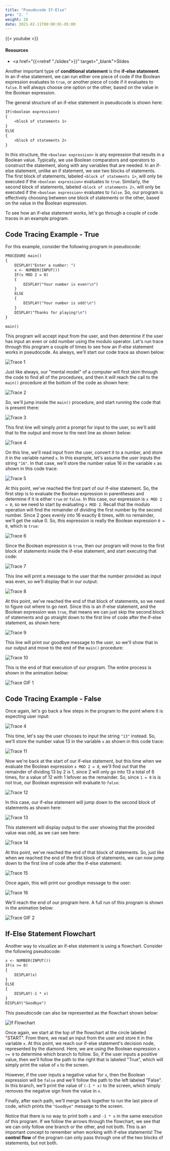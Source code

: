 ```yaml
---
title: "Pseudocode If-Else"
pre: "2. "
weight: 20
date: 2021-02-11T00:00:01-05:00
---
```


{{< youtube >}}

#### Resources

* <a href="{{<relref "./slides">}}" target="_blank">Slides</a>

Another important type of **conditional statement** is the **if-else statement**. In an if-else statement, we can run either one piece of code if the Boolean expression evaluates to `true`, or another piece of code if it evaluates to `false`. It will always choose one option or the other, based on the value in the Boolean expression.

The general structure of an if-else statement in pseudocode is shown here:

```tex
IF(<boolean expression>)
{
    <block of statements 1>
}
ELSE
{
    <block of statements 2>
}
```

In this structure, the `<boolean expression>` is any expression that results in a Boolean value. Typically, we use Boolean comparators and operators to construct the statement, along with any variables that are needed. In an if-else statement, unlike an if statement, we see two blocks of statements. The first block of statements, labeled `<block of statements 1>`, will only be executed if the `<boolean expression>` evaluates to `true`. Similarly, the second block of statements, labeled `<block of statements 2>`, will only be executed if the `<boolean expression>` evaluates to `false`. So, our program is effectively choosing between one block of statements or the other, based on the value in the Boolean expression.

To see how an if-else statement works, let's go through a couple of code traces in an example program.

## Code Tracing Example - True

For this example, consider the following program in pseudocode:

```tex
PROCEDURE main()
{
    DISPLAY("Enter a number: ")
    x <- NUMBER(INPUT())
    IF(x MOD 2 = 0)
    {
        DISPLAY("Your number is even!\n")
    }
    ELSE
    {
        DISPLAY("Your number is odd!\n")
    }
    DISPLAY("Thanks for playing!\n")
}

main()
```

This program will accept input from the user, and then determine if the user has input an even or odd number using the modulo operator. Let's run trace through this program a couple of times to see how an if-else statement works in pseudocode. As always, we'll start our code trace as shown below:

![Trace 1](/cc110/images/lab7/trace9_1.png)

Just like always, our "mental model" of a computer will first skim through the code to find all of the procedures, and then it will reach the call to the `main()` procedure at the bottom of the code as shown here:

![Trace 2](/cc110/images/lab7/trace9_2.png)

So, we'll jump inside the `main()` procedure, and start running the code that is present there:

![Trace 3](/cc110/images/lab7/trace9_3.png)

This first line will simply print a prompt for input to the user, so we'll add that to the output and move to the next line as shown below:

![Trace 4](/cc110/images/lab7/trace9_4.png)

On this line, we'll read input from the user, convert it to a number, and store it in the variable named `x`. In this example, let's assume the user inputs the string `"16"`. In that case, we'll store the number value $16$ in the variable `x` as shown in this code trace:

![Trace 5](/cc110/images/lab7/trace9_5.png)

At this point, we've reached the first part of our if-else statement. So, the first step is to evaluate the Boolean expression in parentheses and determine if it is either `true` or `false`. In this case, our expression is `x MOD 2 = 0`, so we need to start by evaluating `x MOD 2`. Recall that the modulo operation will find the remainder of dividing the first number by the second number. Since $2$ goes evenly into $16$ exactly $8$ times, with no remainder, we'll get the value $0$. So, this expression is really the Boolean expression `0 = 0`, which is `true`:

![Trace 6](/cc110/images/lab7/trace9_6.png)

Since the Boolean expression is `true`, then our program will move to the first block of statements inside the if-else statement, and start executing that code:

![Trace 7](/cc110/images/lab7/trace9_7.png)

This line will print a message to the user that the number provided as input was even, so we'll display that in our output:

![Trace 8](/cc110/images/lab7/trace9_8.png)

At this point, we've reached the end of that block of statements, so we need to figure out where to go next. Since this is an if-else statement, and the Boolean expression was `true`, that means we can just skip the second block of statements and go straight down to the first line of code after the if-else statement, as shown here:

![Trace 9](/cc110/images/lab7/trace9_9.png)

This line will print our goodbye message to the user, so we'll show that in our output and move to the end of the `main()` procedure:

![Trace 10](/cc110/images/lab7/trace9_10.png)

This is the end of that execution of our program. The entire process is shown in the animation below:

![Trace GIF 1](/cc110/images/lab7/trace9_1.gif)

## Code Tracing Example - False

Once again, let's go back a few steps in the program to the point where it is expecting user input:

![Trace 4](/cc110/images/lab7/trace9_4.png)

This time, let's say the user chooses to input the string `"13"` instead. So, we'll store the number value $13$ in the variable `x` as shown in this code trace:

![Trace 11](/cc110/images/lab7/trace9_11.png)

Now we're back at the start of our if-else statement, but this time when we evaluate the Boolean expression `x MOD 2 = 0`, we'll find out that the remainder of dividing $13$ by $2$ is $1$, since $2$ will only go into $13$ a total of $6$ times, for a value of $12$ with $1$ lefover as the remainder. So, since `1 = 0` is is not true, our Boolean expression will evaluate to `false`:

![Trace 12](/cc110/images/lab7/trace9_12.png)

In this case, our if-else statement will jump down to the second block of statements as shown here:

![Trace 13](/cc110/images/lab7/trace9_13.png)

This statement will display output to the user showing that the provided value was odd, as we can see here:

![Trace 14](/cc110/images/lab7/trace9_14.png)

At this point, we've reached the end of that block of statements. So, just like when we reached the end of the first block of statements, we can now jump down to the first line of code after the if-else statement:

![Trace 15](/cc110/images/lab7/trace9_15.png)

Once again, this will print our goodbye message to the user:

![Trace 16](/cc110/images/lab7/trace9_16.png)

We'll reach the end of our program here. A full run of this program is shown in the animation below:

![Trace GIF 2](/cc110/images/lab7/trace9_2.gif)

## If-Else Statement Flowchart

Another way to visualize an if-else statement is using a flowchart. Consider the following pseudocode:

```tex
x <- NUMBER(INPUT())
IF(x >= 0)
{
    DISPLAY(x)
}
ELSE
{
    DISPLAY(-1 * x)
}
DISPLAY("Goodbye")
```

This pseudocode can also be represented as the flowchart shown below:

![If Flowchart](/cc110/images/lab7/ifthenelse.png)

Once again, we start at the top of the flowchart at the circle labeled "START". From there, we read an input from the user and store it in the variable `x`. At this point, we reach our if-else statement's decision node, represented by the diamond. Here, we are using the Boolean expression `x >= 0` to determine which branch to follow. So, if the user inputs a positive value, then we'll follow the path to the right that is labeled "True", which will simply print the value of `x` to the screen.

However, if the user inputs a negative value for `x`, then the Boolean expression will be `false` and we'll follow the path to the left labeled "False". In this branch, we'll print the value of `(-1 * x)` to the screen, which simply removes the negative sign from the value in `x`. 

Finally, after each path, we'll merge back together to run the last piece of code, which prints the `"Goodbye"` message to the screen.

Notice that there is no way to print both `x` and `-1 * x` in the same execution of this program. If we follow the arrows through the flowchart, we see that we can only follow one branch or the other, and not both. This is an important concept to remember when working with if-else statements! The **control flow** of the program can only pass through one of the two blocks of statements, but not both. 

